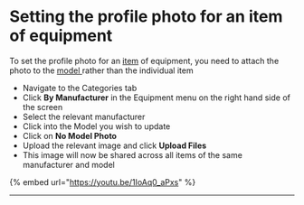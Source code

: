 # Setting the profile photo for an item of equipment

To set the profile photo for an [item](./) of equipment, you need to attach the photo to the [model ](../manufacturers-and-models/)rather than the individual item

* Navigate to the Categories tab
* Click **By Manufacturer** in the Equipment menu on the right hand side of the screen
* Select the relevant manufacturer
* Click into the Model you wish to update
* Click on **No Model Photo**
* Upload the relevant image and click **Upload Files**
* This image will now be shared across all items of the same manufacturer and model

{% embed url="https://youtu.be/1IoAq0_aPxs" %}

****
